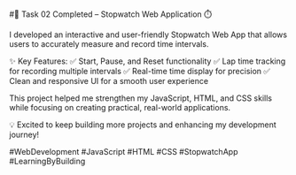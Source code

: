 #🚀 Task 02 Completed – Stopwatch Web Application ⏱️

I developed an interactive and user-friendly Stopwatch Web App that allows users to accurately measure and record time intervals.

✨ Key Features:
✅ Start, Pause, and Reset functionality
✅ Lap time tracking for recording multiple intervals
✅ Real-time time display for precision
✅ Clean and responsive UI for a smooth user experience

This project helped me strengthen my JavaScript, HTML, and CSS skills while focusing on creating practical, real-world applications.

💡 Excited to keep building more projects and enhancing my development journey!

#WebDevelopment #JavaScript #HTML #CSS #StopwatchApp #LearningByBuilding
